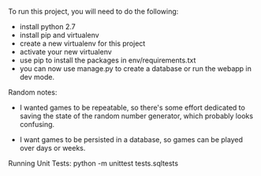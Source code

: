 To run this project, you will need to do the following:
- install python 2.7
- install pip and virtualenv
- create a new virtualenv for this project
- activate your new virtualenv
- use pip to install the packages in env/requirements.txt
- you can now use manage.py to create a database or run the webapp in dev mode.

Random notes:
- I wanted games to be repeatable, so there's some effort dedicated to saving
  the state of the random number generator, which probably looks confusing.

- I want games to be persisted in a database, so games can be played over days or weeks.


Running Unit Tests:
python -m unittest tests.sqltests